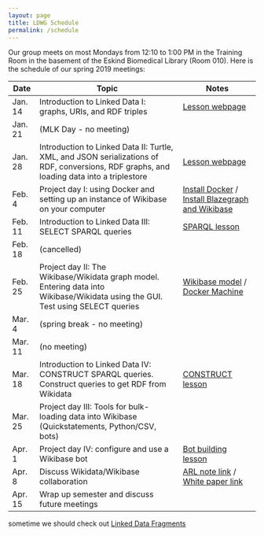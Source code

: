 ```yaml
---
layout: page
title: LDWG Schedule
permalink: /schedule
---
```



Our group meets on most Mondays from 12:10 to 1:00 PM in the Training Room in the basement of the Eskind Biomedical Library (Room 010).  Here is the schedule of our spring 2019 meetings:

| Date | Topic | Notes |
|------|-------|-------|
| Jan. 14 | Introduction to Linked Data I: graphs, URIs, and RDF triples | [Lesson webpage](https://heardlibrary.github.io/digital-scholarship/lod/graphs/) |
| Jan. 21 | (MLK Day - no meeting) |  |
| Jan. 28 | Introduction to Linked Data II: Turtle, XML, and JSON serializations of RDF, conversions, RDF graphs, and loading data into a triplestore | [Lesson webpage](https://heardlibrary.github.io/digital-scholarship/lod/serialization/) |
| Feb. 4 | Project day I: using Docker and setting up an instance of Wikibase on your computer | [Install Docker](https://heardlibrary.github.io/digital-scholarship/host/docker/) / [Install Blazegraph and Wikibase](https://heardlibrary.github.io/digital-scholarship/lod/install/)|
| Feb. 11 | Introduction to Linked Data III: SELECT SPARQL queries | [SPARQL lesson](https://heardlibrary.github.io/digital-scholarship/lod/sparql/) |
| Feb. 18 | (cancelled) |  |
| Feb. 25 | Project day II: The Wikibase/Wikidata graph model. Entering data into Wikibase/Wikidata using the GUI. Test using SELECT queries | [Wikibase model](https://heardlibrary.github.io/digital-scholarship/lod/wikibase/) / [Docker Machine](https://heardlibrary.github.io/digital-scholarship/host/dockermachine/)|
| Mar. 4 | (spring break - no meeting) |  |
| Mar. 11 | (no meeting) |  |
| Mar. 18 | Introduction to Linked Data IV: CONSTRUCT SPARQL queries.  Construct queries to get RDF from Wikidata | [CONSTRUCT lesson](https://heardlibrary.github.io/digital-scholarship/lod/sparql/#construct-sparql-queries) |
| Mar. 25 | Project day III: Tools for bulk-loading data into Wikibase (Quickstatements, Python/CSV, bots) |  |
| Apr. 1 | Project day IV: configure and use a Wikibase bot | [Bot building lesson](https://heardlibrary.github.io/digital-scholarship/host/wikidata/bot/) |
| Apr. 8 | Discuss Wikidata/Wikibase collaboration | [ARL note link](https://www.arl.org/news/arl-news/4682-arl-wikimedia-and-linked-open-data-draft-white-paper-open-for-comments-through-november-30#.W_wEiJNKhKk) / [White paper link](https://docs.google.com/document/d/1ZsOyw2sOD3a7xJQ6XCSYDGjZUPxGGl8tuvC7vvtlJRU/edit) |
| Apr. 15 | Wrap up semester and discuss future meetings |  |

sometime we should check out [Linked Data Fragments](http://linkeddatafragments.org/)